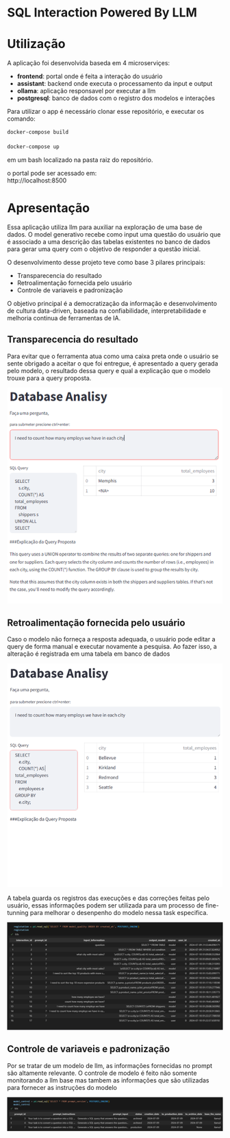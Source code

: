 # SQL Interaction Powered By LLM

# Utilização

A aplicação foi desenvolvida baseda em 4 microserviçes:

* **frontend**: portal onde é feita a interação do usuário
* **assistant**: backend onde executa o processamento da input e output
* **ollama**: aplicação responsavel por executar a llm
* **postgresql**: banco de dados com o registro dos modelos e interações

Para utilizar o app é necessário clonar esse repositório, e executar os comando:
```bash
docker-compose build

docker-compose up
``` 
em um bash localizado na pasta raiz do repositório.

o portal pode ser acessado em:  
http://localhost:8500

# Apresentação
Essa aplicação utiliza llm para auxiliar na exploração de uma base de dados. O model generativo recebe como input uma questão do usuário que é associado a uma descrição das tabelas existentes no banco de dados para gerar uma query com o objetivo de responder a questão inicial. 

O desenvolvimento desse projeto teve como base 3 pilares principais:

* Transparecencia do resultado
* Retroalimentação fornecida pelo usuário
* Controle de variaveis e padronização

O objetivo principal é a democratização da informação e desenvolvimento de cultura data-driven, baseada na confiabilidade, interpretabilidade e melhoria continua de ferramentas de IA.

## Transparecencia do resultado

Para evitar que o ferramenta atua como uma caixa preta onde o usuário se sente obrigado a aceitar o que foi entregue, é apresentado a query gerada pelo modelo, o resultado dessa query e qual a explicação que o modelo trouxe para a query proposta.

<img src="image/robot_response.png" alt="A beautiful sunset" width="600">

## Retroalimentação fornecida pelo usuário

Caso o modelo não forneça a resposta adequada, o usuário pode editar a query de forma manual e executar novamente a pesquisa. Ao fazer isso, a alteração é registrada em uma tabela em banco de dados

<img src="image/human_correction.png" alt="A beautiful sunset" width="600">

A tabela guarda os registros das execuções e das correções feitas pelo usuário, essas informações podem ser utilizada para um processo de fine-tunning para melhorar o desenpenho do modelo nessa task especifica.

<img src="image/feed_back_control.png" alt="A beautiful sunset" width="600">

## Controle de variaveis e padronização

Por se tratar de um modelo de llm, as informações fornecidas no prompt são altamente relevante. O controle de modelo é feito não somente monitorando a llm base mas tambem as informações que são utilizadas para fornecer as instruções do modelo

<img src="image/llmops.png" alt="A beautiful sunset" width="600">